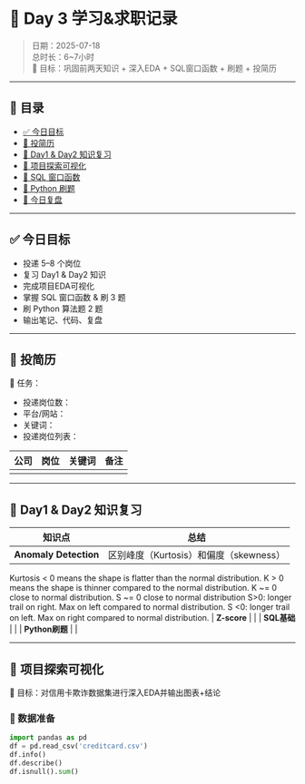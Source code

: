 # 📅 Day 3 学习&求职记录

> 日期：2025-07-18  
> 总时长：6~7小时  
> 🎯 目标：巩固前两天知识 + 深入EDA + SQL窗口函数 + 刷题 + 投简历

---

## 📑 目录
- [✅ 今日目标](#-今日目标)
- [📄 投简历](#-投简历)
- [🔁 Day1 & Day2 知识复习](#-day1--day2-知识复习)
- [🧪 项目探索可视化](#-项目探索可视化)
- [📖 SQL 窗口函数](#-sql-窗口函数)
- [🧩 Python 刷题](#-python-刷题)
- [📝 今日复盘](#-今日复盘)

---

## ✅ 今日目标
- 投递 5–8 个岗位
- 复习 Day1 & Day2 知识
- 完成项目EDA可视化
- 掌握 SQL 窗口函数 & 刷 3 题
- 刷 Python 算法题 2 题
- 输出笔记、代码、复盘

---

## 📄 投简历
🎯 任务：
- 投递岗位数：  
- 平台/网站：
- 关键词：
- 投递岗位列表：

| 公司 | 岗位 | 关键词 | 备注 |
|------|------|---------|------|
|      |      |         |      |

---

## 🔁 Day1 & Day2 知识复习
| 知识点 | 总结 |
|-------|-------|
| **Anomaly Detection** |区别峰度（Kurtosis）和偏度（skewness）
Kurtosis < 0 means the shape is flatter than the normal distribution.
K > 0 means the shape is thinner compared to the normal distribution.
K ~= 0 close to normal distribution.
S ~= 0 close to normal distribution
S>0: longer trail on right. Max on left compared to normal distribution.
S <0: longer trail on left. Max on right compared to normal distribution.
| **Z-score** | |
| **SQL基础** | |
| **Python刷题** | |

---

## 🧪 项目探索可视化
🎯 目标：对信用卡欺诈数据集进行深入EDA并输出图表+结论

### 📄 数据准备
```python
import pandas as pd
df = pd.read_csv('creditcard.csv')
df.info()
df.describe()
df.isnull().sum()

